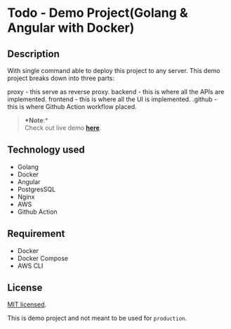 # Todo - Demo Project(Golang & Angular with Docker)

## Description

With single command able to deploy this project to any server. This demo project breaks down into three parts:

proxy - this serve as reverse proxy.
backend - this is where all the APIs are implemented.
frontend - this is where all the UI is implemented.
.github - this is where Github Action workflow placed.

> **\*Note**:\*<br>
> Check out live demo **[here](http://13.251.52.50/)**.

## Technology used

- Golang
- Docker
- Angular
- PostgresSQL
- Nginx
- AWS
- Github Action

## Requirement

* Docker
* Docker Compose
* AWS CLI

## License

[MIT licensed](LICENSE).

This is demo project and not meant to be used for `production`.
